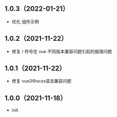 ## 1.0.3（2022-01-21）

-   优化 组件示例

## 1.0.2（2021-11-22）

-   修复 / 符号在 vue 不同版本兼容问题引起的报错问题

## 1.0.1（2021-11-22）

-   修复 vue3中scss语法兼容问题

## 1.0.0（2021-11-18）

-   init

